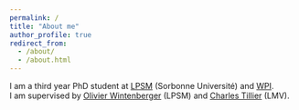 ```yaml
---
permalink: /
title: "About me"
author_profile: true
redirect_from: 
  - /about/
  - /about.html
---
```


I am a third year PhD student at [LPSM](https://www.lpsm.paris/) (Sorbonne Université) and [WPI](https://www.wpi.ac.at/). \
I am supervised by [Olivier Wintenberger](http://wintenberger.fr/) (LPSM) and [Charles Tillier](http://tillier.perso.math.cnrs.fr/) (LMV).
